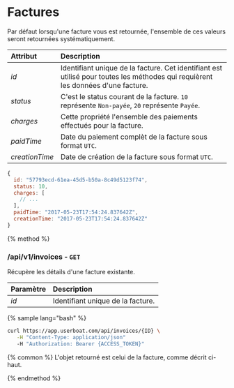 # Factures

Par défaut lorsqu'une facture vous est retournée, l'ensemble de ces valeurs seront retournées systématiquement.

| Attribut | Description |
| :--- | :--- |
| _id_ | Identifiant unique de la facture. Cet identifiant est utilisé pour toutes les méthodes qui requièrent les données d'une facture. |
| _status_ | C'est le status courant de la facture. `10` représente `Non-payée`, `20` représente `Payée`. |
| _charges_ | Cette propriété l'ensemble des paiements effectués pour la facture. |
| _paidTime_ | Date du paiement complèt de la facture sous format `UTC`. |
| _creationTime_ | Date de création de la facture sous format `UTC`. |

```javascript
{
  id: "57793ecd-61ea-45d5-b50a-8c49d5123f74",
  status: 10,
  charges: [
    // ...
  ],
  paidTime: "2017-05-23T17:54:24.837642Z",
  creationTime: "2017-05-23T17:54:24.837642Z"
}
```

{% method %}
### /api/v1/invoices - __`GET`__

Récupère les détails d'une facture existante.

| Paramètre | Description |
| :--- | :--- |
| _id_ | Identifiant unique de la facture. |

{% sample lang="bash" %}
```bash 
curl https://app.userboat.com/api/invoices/{ID} \
   -H "Content-Type: application/json"
   -H "Authorization: Bearer {ACCESS_TOKEN}"
```

{% common %}
L'objet retourné est celui de la facture, comme décrit ci-haut.

{% endmethod %}
